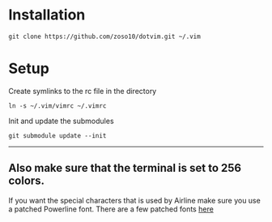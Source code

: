 # Installation
```shell
git clone https://github.com/zoso10/dotvim.git ~/.vim
```

# Setup
Create symlinks to the rc file in the directory
```shell
ln -s ~/.vim/vimrc ~/.vimrc
```
Init and update the submodules
```shell
git submodule update --init
```
---
Also make sure that the terminal is set to 256 colors.
---
If you want the special characters that is used by Airline make sure you use a patched Powerline font. There are a few patched fonts [here](https://github.com/Lokaltog/powerline-fonts)
